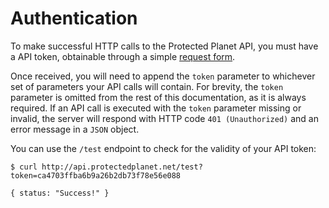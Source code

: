 # Authentication

To make successful HTTP calls to the Protected Planet API, you must have a API token, obtainable through a simple [request form](/request).

Once received, you will need to append the `token` parameter to whichever set of parameters your API calls will contain. For brevity, the `token` parameter is omitted from the rest of this documentation, as it is always required. If an API call is executed with the `token` parameter missing or invalid, the server will respond with HTTP code `401 (Unauthorized)` and an error message in a `JSON` object.

You can use the `/test` endpoint to check for the validity of your API token:

~~~
$ curl http://api.protectedplanet.net/test?token=ca4703ffba6b9a26b2db73f78e56e088

{ status: "Success!" }
~~~
